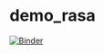 # demo_rasa

[![Binder](https://mybinder.org/badge_logo.svg)](https://mybinder.org/v2/gh/simonesh/demo_rasa/HEAD)
